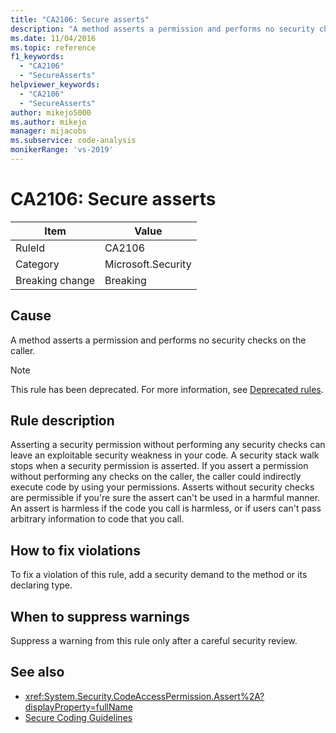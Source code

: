 ```yaml
---
title: "CA2106: Secure asserts"
description: "A method asserts a permission and performs no security checks on the caller."
ms.date: 11/04/2016
ms.topic: reference
f1_keywords:
  - "CA2106"
  - "SecureAsserts"
helpviewer_keywords:
  - "CA2106"
  - "SecureAsserts"
author: mikejo5000
ms.author: mikejo
manager: mijacobs
ms.subservice: code-analysis
monikerRange: 'vs-2019'
---
```

# CA2106: Secure asserts

|Item|Value|
|-|-|
|RuleId|CA2106|
|Category|Microsoft.Security|
|Breaking change|Breaking|

## Cause
A method asserts a permission and performs no security checks on the caller.

> [!NOTE]
> This rule has been deprecated. For more information, see [Deprecated rules](fxcop-unported-deprecated-rules.md).

## Rule description
Asserting a security permission without performing any security checks can leave an exploitable security weakness in your code. A security stack walk stops when a security permission is asserted. If you assert a permission without performing any checks on the caller, the caller could indirectly execute code by using your permissions. Asserts without security checks are permissible if you're sure the assert can't be used in a harmful manner. An assert is harmless if the code you call is harmless, or if users can't pass arbitrary information to code that you call.

## How to fix violations
To fix a violation of this rule, add a security demand to the method or its declaring type.

## When to suppress warnings
Suppress a warning from this rule only after a careful security review.

## See also

- <xref:System.Security.CodeAccessPermission.Assert%2A?displayProperty=fullName>
- [Secure Coding Guidelines](/dotnet/standard/security/secure-coding-guidelines)
